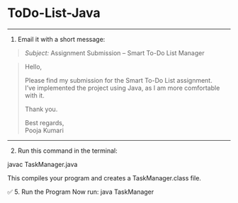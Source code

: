 # ToDo-List-Java

---




1. Email it with a short message:

> _Subject:_ Assignment Submission – Smart To-Do List Manager  
>

> Hello,  
>  
> Please find my submission for the Smart To-Do List assignment.  
> I’ve implemented the project using Java, as I am more comfortable with it.  
>  
> Thank you.  
>  
> Best regards,  
> Pooja Kumari

---


2. Run this command in the terminal:

javac TaskManager.java

This compiles your program and creates a TaskManager.class file.

✅ 5. Run the Program
Now run:
java TaskManager

